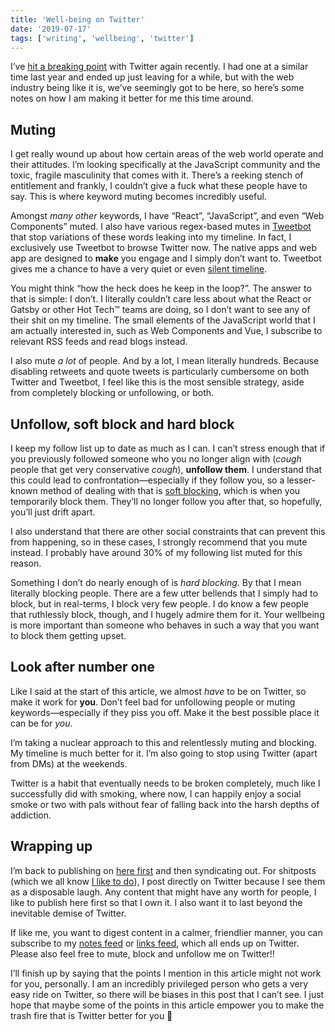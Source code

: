 ```yaml
---
title: 'Well-being on Twitter'
date: '2019-07-17'
tags: ['writing', 'wellbeing', 'twitter']
---
```


I’ve [hit a breaking point](https://andy-bell.design/notes/214/) with Twitter again recently. I had one at a similar time last year and ended up just leaving for a while, but with the web industry being like it is, we’ve seemingly got to be here, so here’s some notes on how I am making it better for me this time around.

## Muting

I get really wound up about how certain areas of the web world operate and their attitudes. I’m looking specifically at the JavaScript community and the toxic, fragile masculinity that comes with it. There’s a reeking stench of entitlement and frankly, I couldn’t give a fuck what these people have to say. This is where keyword muting becomes incredibly useful.

Amongst _many other_ keywords, I have “React”, “JavaScript”, and even “Web Components” muted. I also have various regex-based mutes in [Tweetbot](https://tapbots.com/tweetbot/) that stop variations of these words leaking into my timeline. In fact, I exclusively use Tweetbot to browse Twitter now. The native apps and web app are designed to **make** you engage and I simply don’t want to. Tweetbot gives me a chance to have a very quiet or even [silent timeline](https://twitter.com/andybelldesign/status/1150314079883595776).

You might think “how the heck does he keep in the loop?”. The answer to that is simple: I don’t. I literally couldn’t care less about what the React or Gatsby or other Hot Tech™ teams are doing, so I don’t want to see any of their shit on my timeline. The small elements of the JavaScript world that I am actually interested in, such as Web Components and Vue, I subscribe to relevant RSS feeds and read blogs instead.

I also mute _a lot_ of people. And by a lot, I mean literally hundreds. Because disabling retweets and quote tweets is particularly cumbersome on both Twitter and Tweetbot, I feel like this is the most sensible strategy, aside from completely blocking or unfollowing, or both.

## Unfollow, soft block and hard block

I keep my follow list up to date as much as I can. I can’t stress enough that if you previously followed someone who you no longer align with (_cough_ people that get very conservative _cough_), **unfollow them**. I understand that this could lead to confrontation—especially if they follow you, so a lesser-known method of dealing with that is [soft blocking](https://andy-bell.design/notes/206/), which is when you temporarily block them. They’ll no longer follow you after that, so hopefully, you’ll just drift apart.

I also understand that there are other social constraints that can prevent this from happening, so in these cases, I strongly recommend that you mute instead. I probably have around 30% of my following list muted for this reason.

Something I don’t do nearly enough of is _hard blocking_. By that I mean literally blocking people. There are a few utter bellends that I simply had to block, but in real-terms, I block very few people. I do know a few people that ruthlessly block, though, and I hugely admire them for it. Your wellbeing is more important than someone who behaves in such a way that you want to block them getting upset.

## Look after number one

Like I said at the start of this article, we almost _have_ to be on Twitter, so make it work for **you**. Don’t feel bad for unfollowing people or muting keywords—especially if they piss you off. Make it the best possible place it can be for _you_.

I’m taking a nuclear approach to this and relentlessly muting and blocking. My timeline is much better for it. I’m also going to stop using Twitter (apart from DMs) at the weekends.

Twitter is a habit that eventually needs to be broken completely, much like I successfully did with smoking, where now, I can happily enjoy a social smoke or two with pals without fear of falling back into the harsh depths of addiction.

## Wrapping up

I’m back to publishing on [here first](https://andy-bell.design/feed/page/0/) and then syndicating out. For shitposts (which we all know [I like to do](https://twitter.com/andybelldesign/status/1105440749687066624)), I post directly on Twitter because I see them as a disposable laugh. Any content that might have any worth for people, I like to publish here first so that I own it. I also want it to last beyond the inevitable demise of Twitter.

If like me, you want to digest content in a calmer, friendlier manner, you can subscribe to my [notes feed](https://andy-bell.design/feed/notes.xml) or [links feed](https://andy-bell.design/feed/links.xml), which all ends up on Twitter. Please also feel free to mute, block and unfollow me on Twitter!!

I’ll finish up by saying that the points I mention in this article might not work for you, personally. I am an incredibly privileged person who gets a very easy ride on Twitter, so there will be biases in this post that I can’t see. I just hope that maybe some of the points in this article empower you to make the trash fire that is Twitter better for you 💖
